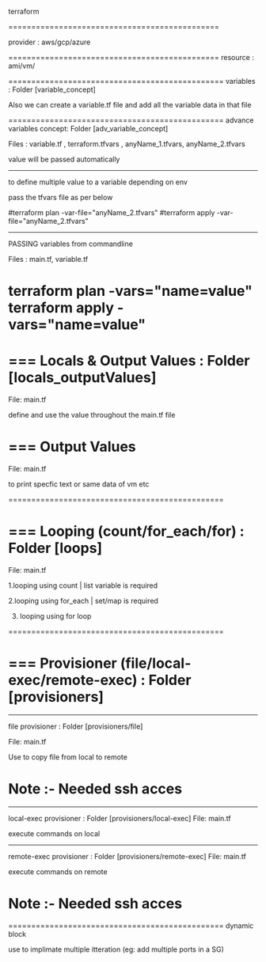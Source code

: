 terraform 

==============================================

 provider : aws/gcp/azure 


==============================================
 resource   :  ami/vm/   


===============================================
variables :   Folder  [variable_concept]


Also we can create a  variable.tf file  and add all the variable data in that file

===============================================
advance variables concept:   Folder  [adv_variable_concept]

Files  :  variable.tf , terraform.tfvars , anyName_1.tfvars, anyName_2.tfvars

value will be passed automatically
_____________________________________________________

to  define multiple value to a variable depending on env

pass the tfvars file as per below

#terraform plan -var-file="anyName_2.tfvars"
#terraform apply -var-file="anyName_2.tfvars"



------------------------------------------
PASSING variables from commandline

Files : main.tf, variable.tf 


terraform plan -vars="name=value"
terraform apply -vars="name=value"
===============================================

===
Locals & Output Values : Folder [locals_outputValues]
===
File: main.tf

define and use the value throughout the main.tf file


===
Output Values
===

File: main.tf

to print specfic text or same data of vm etc

===============================================

===
Looping  (count/for_each/for) : Folder [loops]
===

File: main.tf

1.looping  using count  | list variable is required

2.looping using for_each | set/map is required

3. looping using for loop

===============================================

===
Provisioner (file/local-exec/remote-exec) : Folder [provisioners]
===


-----------------------------------------------
file provisioner : Folder [provisioners/file]

File: main.tf

Use to copy file from  local to remote

# Note :- Needed ssh  acces 

-----------------------------------------------


local-exec provisioner : Folder [provisioners/local-exec] 
File: main.tf

execute commands on local

-----------------------------------------------

remote-exec provisioner : Folder [provisioners/remote-exec]
File: main.tf

execute commands on remote

# Note :- Needed ssh  acces 

===============================================
dynamic block

use to implimate multiple itteration (eg:  add multiple ports in a SG)


